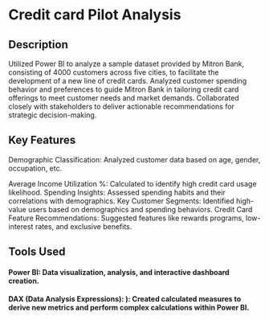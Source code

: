 # Credit card Pilot Analysis
## Description

Utilized Power BI to analyze a sample dataset provided by Mitron Bank, consisting of 4000 customers across five cities, to facilitate the development of a new line of credit cards.
Analyzed customer spending behavior and preferences to guide Mitron Bank in tailoring credit card offerings to meet customer needs and market demands.
Collaborated closely with stakeholders to deliver actionable recommendations for strategic decision-making.

## Key Features
Demographic Classification: Analyzed customer data based on age, gender, occupation, etc.

Average Income Utilization %: Calculated to identify high credit card usage likelihood.
Spending Insights: Assessed spending habits and their correlations with demographics.
Key Customer Segments: Identified high-value users based on demographics and spending behaviors.
Credit Card Feature Recommendations: Suggested features like rewards programs, low-interest rates, and exclusive benefits.

## Tools Used

#### Power BI: Data visualization, analysis, and interactive dashboard creation.
#### DAX (Data Analysis Expressions): ): Created calculated measures to derive new metrics and perform complex calculations within Power BI. 


